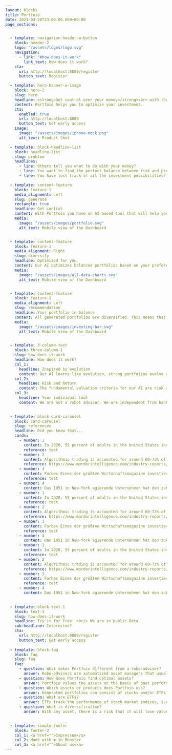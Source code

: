 ```yaml
---
layout: blocks
title: Portfoio
date: 2021-04-28T23:00:00.000+00:00
page_sections:


  - template: navigation-header-w-button
    block: header-2
    logo: "/assets/logos/logo.svg"
    navigation:
      - link: "#how-does-it-work"
        link_text: How does it work?
    cta:
      url: http://localhost:8080/register
      button_text: Register

  - template: hero-banner-w-image
    block: hero-2
    slug: hero
    headline: <strong>Get control over your money</strong><br> with the power of AI
    content: Portfoio helps you to optimize your investment.
    cta:
      enabled: true
      url: http://localhost:8080
      button_text: Get early access
    image:
      image: "/assets/images/iphone-mock.png"
      alt_text: Product Shot

  - template: block-headline-list
    block: headline-list
    slug: problem
    headlines:
      - line: Others tell you what to do with your money?
      - line: You want to find the perfect balance between risk and profit?
      - line: You have lost track of all the investment possibilities?

  - template: content-feature
    block: feature-1
    media_alignment: Left
    slug: generate
    rectangle: true
    headline: Get control
    content: With Portfoio you have an AI based tool that will help you create a portfolio that will withstand crises and earn you profits at the same time. It does not matter which bank you have your portfolio at.
    media:
      image: "/assets/images/portfolio.svg"
      alt_text: Mobile view of the Dashboard


  - template: content-feature
    block: feature-1
    media_alignment: Right
    slug: diversify
    headline: Optimized for you
    content: Our AI optimizes balanced portfolios based on your preferences. You can decide whether you want to invest only in sustainable assets, just ETFs or which risk you want to take.
    media:
      image: "/assets/images/all-data-charts.svg"
      alt_text: Mobile view of the Dashboard


  - template: content-feature
    block: feature-1
    media_alignment: Left
    slug: recommendation
    headline: Your portfolio in balance
    content: All generated portfolios are diversified. This means that they invest broadly in different sectors and regions. Therefore, if one value declines, the other values in the portfolio catch it up.
    media:
      image: "/assets/images/investing-bar.svg"
      alt_text: Mobile view of the Dashboard


  - template: 3-column-text
    block: three-column-1
    slug: how-does-it-work
    headline: How does it work?
    col_1:
      headline: Inspired by evolution
      content: Our AI learns like evolution, strong portfolios evolve while poor performers are weeded out. It does this based on past performance. So it is worthwhile to come back regularly!
    col_2:
      headline: Risk and Return
      content: The fundamental valuation criteria for our AI are risk and return. These are not only important values for you, but are also core evaluation criteria in science.
    col_3:
      headline: Your individual tool
      content: We are not a robot adviser. We are independent from banks and free to use. Portfoio helps you to get control over your investment.

 
  - template: block-card-carousel
    block: card-carousel
    slug: references
    headline: Did you know that...
    cards:
      - number: 1
        content: In 2020, 55 percent of adults in the United States invested in the stock market.
        reference: test
      - number: 2
        content: Algorithmic trading is accounted for around 60-73% of the overall United States equity trading.
        reference: https://www.mordorintelligence.com/industry-reports/algorithmic-trading-market
      - number: 3
        content: Forbes Eines der größten Wirtschaftsmagazine investiert erfolgreich in die eigene Entwicklung von künstlicher Intelligenz für die Portfolioanalyse.
        reference: test
      - number: 4
        content: Das 1951 in New-York agierende Unternehmen hat den zukünftigen Mehrwert durch künstliche Intelligenzen bereits 2019 in 
      - number: 1
        content: In 2020, 55 percent of adults in the United States invested in the stock market.
        reference: test
      - number: 2
        content: Algorithmic trading is accounted for around 60-73% of the overall United States equity trading.
        reference: https://www.mordorintelligence.com/industry-reports/algorithmic-trading-market
      - number: 3
        content: Forbes Eines der größten Wirtschaftsmagazine investiert erfolgreich in die eigene Entwicklung von künstlicher Intelligenz für die Portfolioanalyse.
        reference: test
      - number: 4
        content: Das 1951 in New-York agierende Unternehmen hat den zukünftigen Mehrwert durch künstliche Intelligenzen bereits 2019 in 
      - number: 1
        content: In 2020, 55 percent of adults in the United States invested in the stock market.
        reference: test
      - number: 2
        content: Algorithmic trading is accounted for around 60-73% of the overall United States equity trading.
        reference: https://www.mordorintelligence.com/industry-reports/algorithmic-trading-market
      - number: 3
        content: Forbes Eines der größten Wirtschaftsmagazine investiert erfolgreich in die eigene Entwicklung von künstlicher Intelligenz für die Portfolioanalyse.
        reference: test
      - number: 4
        content: Das 1951 in New-York agierende Unternehmen hat den zukünftigen Mehrwert durch künstliche Intelligenzen bereits 2019 in 
      

  - template: block-text-1
    block: text-1
    slug: how-does-it-work
    headline: Try it for free! <br/> We are in public Beta
    sub-headline: Interested?
    cta:
      url: http://localhost:8080/register
      button_text: Get early access
  
  - template: block-faq
    block: faq
    slug: faq
    faq:
      - question: What makes Portfoio different from a robo-adviser?
        answer: Robo-advisors are automatized asset managers that usually only provide a “one-size-fits-all” solution. Portfoio on the other hand is a software for investors who want to build and manage their portfolio themselves. Whether you have prior knowledge or are a first time investor, the app will be your co-pilot to assist you with your investments. With an asset manager you delegate all the decisions - with us you are the one who decides what assets you want to buy.
      - question: How does Portfoio find optimal assets?
        answer: Portfoio values the assets on the basis of past performance. That is, how big the fluctuations in value were and how high the profit was. In addition, how the assets harmonize and balance each other as a whole portfolio.
      - question: Which assets or products does Portfoio use?
        answer: Generated portfolios can consist of stocks and/or ETFs (more coming soon, crypto friends 😏). You can decide yourself from what your portfolios will be generated. 
      - question: What are ETFs?
        answer: ETFs track the performance of stock market indices, i.e. combine the performance of several companies - in contrast to individual stocks, which track a specific value. The aim of an ETF is to achieve the same return as the index it tracks.
      - question: What is diversification?
        answer: With any asset, there is a risk that it will lose value in the future. This is the individual risk. For this reason, you should not invest all your assets in one asset.<br/>To minimize the risk, Portfoio always generates portfolios of assets from different industries and countries. This way you are not dependent on the success of a single company.

 
  - template: simple-footer
    block: footer-2
    col_1: <a href="">Impressum</a>
    col_2: Made with ❤︎ in Münster
    col_3: <a href="">About us</a>
---
```

